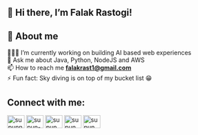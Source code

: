 ## 👋 Hi there, I’m Falak Rastogi!

## 🤩 About me 
👩🏻‍💻 I’m currently working on building AI based web experiences\
💬 Ask me about Java, Python, NodeJS and AWS\
📫 How to reach me **falakrast1@gmail.com**\
⚡ Fun fact: Sky diving is on top of my bucket list 😁

## Connect with me:
<p align="left">
<a href="https://www.linkedin.com/in/falak-rastogi/" target="blank"><img align="center" src="https://raw.githubusercontent.com/rahuldkjain/github-profile-readme-generator/master/src/images/icons/Social/linked-in-alt.svg" alt="supunnanayakkara" height="30" width="40" /></a>
<a href="https://stackoverflow.com/users/9565088/supun-nanayakkara" target="blank"><img align="center" src="https://raw.githubusercontent.com/rahuldkjain/github-profile-readme-generator/master/src/images/icons/Social/stack-overflow.svg" alt="supun-nanayakkara" height="30" width="40" /></a>
<a href="https://fb.com/supun.nanayakkaraii" target="blank"><img align="center" src="https://raw.githubusercontent.com/rahuldkjain/github-profile-readme-generator/master/src/images/icons/Social/facebook.svg" alt="supun.nanayakkaraii" height="30" width="40" /></a>
<a href="https://instagram.com/supun___lk" target="blank"><img align="center" src="https://raw.githubusercontent.com/rahuldkjain/github-profile-readme-generator/master/src/images/icons/Social/instagram.svg" alt="supun___lk" height="30" width="40" /></a>
<a href="https://www.youtube.com/@supunnanayakkara" target="blank"><img align="center" src="https://raw.githubusercontent.com/rahuldkjain/github-profile-readme-generator/master/src/images/icons/Social/youtube.svg" alt="supun nanayakkara" height="30" width="40" /></a>
</p>
<br>

<!---
FalakR/FalakR is a ✨ special ✨ repository because its `README.md` (this file) appears on your GitHub profile.
You can click the Preview link to take a look at your changes.
--->
